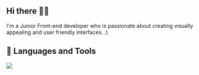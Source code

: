 ## Hi there 👋:smiley:
I'm a Junior Front-end developer who is passionate about creating visually appealing and user friendly interfaces. :)

## 🧰 Languages and Tools
<img src="https://go-skill-icons.vercel.app/api/icons?i=cpp,html,css,sass,js,ts,react,next,tailwind,bootstrap,reactbootstrap,materialui,shadcn,redux,reactquery,firebase,appwrite,git,github,daisyui,vite,vscode,api,deepseek,authjs,chartjs,chatgpt,postman,powershell,npm,netlify,vercel,webpack,npm,figma&theme=dark"/>
